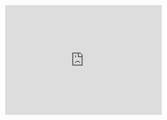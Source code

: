 <html>

   <head>
      <title>Депозит в криптовалюте</title>
   </head>
	
   <body>
       
<iframe id='iframe-widget' src='https://changenow.io/embeds/exchange-widget/v2/widget.html?FAQ=false&amount=5800&amountFiat&amountTo=&backgroundColor=FFFFFF&darkMode=false&from=toncoin&horizontal=false&isFiat=false&lang=en-US&link_id=e9e41f39fb3685&locales=false&logo=false&primaryColor=00C26F&to=usdttrc20&toTheMoon=false&topUpAddress=TD385bpEZjLaJ3WmiZPKLPMHLAdu7wd1Pw&topUpCurrency=usdt&topUpExtraId&topUpMode=true&topUpNetwork=trx' style="height: 356px; width: 100%; border: none"></iframe>
    <script defer type='text/javascript' src='https://changenow.io/embeds/exchange-widget/v2/stepper-connector.js'><script>

        </body>
	
</html>
